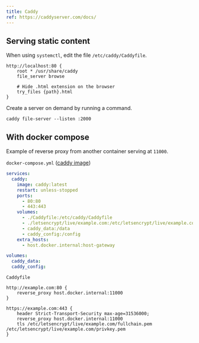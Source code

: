 ```yaml
---
title: Caddy
ref: https://caddyserver.com/docs/
---
```


## Serving static content

When using `systemctl`, edit the file `/etc/caddy/Caddyfile`.

```shell
http://localhost:80 {
    root * /usr/share/caddy
    file_server browse

    # Hide .html extension on the browser
    try_files {path}.html
}
```

Create a server on demand by running a command.

```shell
caddy file-server --listen :2000
```

## With docker compose

Example of reverse proxy from another container serving at `11000`.

`docker-compose.yml` ([caddy image](https://hub.docker.com/_/caddy))

```yaml
services:
  caddy:
    image: caddy:latest
    restart: unless-stopped
    ports:
      - 80:80
      - 443:443
    volumes:
      - ./Caddyfile:/etc/caddy/Caddyfile
      - ./letsencrypt/live/example.com:/etc/letsencrypt/live/example.com
      - caddy_data:/data
      - caddy_config:/config
    extra_hosts:
      - host.docker.internal:host-gateway

volumes:
  caddy_data:
  caddy_config:
```

`Caddyfile`

```shell
http://example.com:80 {
    reverse_proxy host.docker.internal:11000
}

https://example.com:443 {
    header Strict-Transport-Security max-age=31536000;
    reverse_proxy host.docker.internal:11000
    tls /etc/letsencrypt/live/example.com/fullchain.pem /etc/letsencrypt/live/example.com/privkey.pem
}
```
